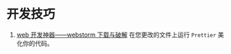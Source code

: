 # 开发技巧

1. [web 开发神器——webstorm 下载与破解](https://www.npmjs.com/package/pretty-quick) 在您更改的文件上运行 `Prettier` 美化你的代码。
